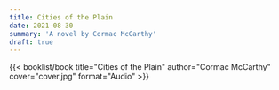 ```yaml
---
title: Cities of the Plain
date: 2021-08-30
summary: 'A novel by Cormac McCarthy'
draft: true
---
```


{{< booklist/book
title="Cities of the Plain"
author="Cormac McCarthy"
cover="cover.jpg"
format="Audio" >}}
